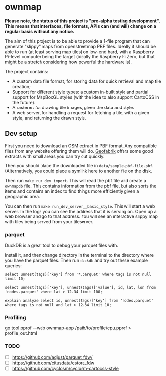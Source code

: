 # ownmap

**Please note, the status of this project is "pre-alpha testing development". This means that interfaces, file formats, APIs can (and will) change on a regular basis without any notice.**

The aim of this project is to be able to provide a 1-file program that can generate "slippy" maps from openstreetmap PBF files. Ideally it should be able to run (at least serving map tiles) on low-end hard, with a Raspberry Pi-level computer being the target (ideally the Raspberry Pi Zero, but that might be a stretch considering how powerful the hardware is).

The project contains:

- A custom data file format, for storing data for quick retrieval and map tile creation;
- Support for different style types: a custom in-built style and partial support for MapBoxGL styles (with the idea to also support CartoCSS in the future).
- A rasterer: for drawing tile images, given the data and style.
- A web server, for handling a request for fetching a tile, with a given style, and returning the drawn style.

## Dev setup

First you need to download an OSM extract in PBF format. Any compatible files from any website offering them will do. [Geofabrik](https://download.geofabrik.de/) offers some good extracts with small areas you can try out quickly.

Then you should place the downloaded file in `data/sample-pbf-file.pbf`. (Alternatively, you could place a symlink here to another file on the disk.

Then run `make run_dev_import`. This will read the pbf file and create a `ownmapdb` file. This contains information from the pbf file, but also sorts the items and contains an index to find things more efficiently given a geographic area.

You can then run `make run_dev_server__basic_style`. This will start a web server. In the logs you can see the address that it is serving on. Open up a web browser and go to that address. You will see an interactive slippy map with tiles being served from your tileserver.

### parquet

DuckDB is a great tool to debug your parquet files with.

Install it, and then change directory in the terminal to the directory where you have the parquet files. Then run `duckdb` and try out these example queries:

```
select unnest(tags)['key'] from '*.parquet' where tags is not null limit 10;

select unnest(tags)['key'], unnest(tags)['value'], id, lat, lon from 'nodes.parquet' where lat > 12.34 limit 100;

explain analyze select id, unnest(tags)['key'] from 'nodes.parquet' where tags is not null and lat > 12.34 limit 10;
```

### Profiling

go tool pprof --web ownmap-app /path/to/profile/cpu.pprof > profile_out.html

### TODO

- [ ] https://github.com/adjust/parquet_fdw/
- [ ] https://github.com/citusdata/cstore_fdw
- [ ] https://github.com/cyclosm/cyclosm-cartocss-style
